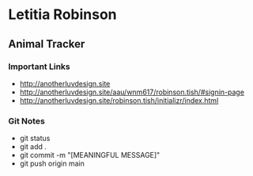 # Letitia Robinson

## Animal Tracker

### Important Links

- http://anotherluvdesign.site
- http://anotherluvdesign.site/aau/wnm617/robinson.tish/#signin-page
- http://anotherluvdesign.site/robinson.tish/initializr/index.html


### Git Notes

- git status
- git add .
- git commit -m "[MEANINGFUL MESSAGE]"
- git push origin main
